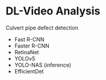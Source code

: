 # DL-Video Analysis
Culvert pipe defect detection

- Fast R-CNN
- Faster R-CNN
- RetinaNet
- YOLOv5
- YOLO-NAS (inference)
- EfficientDet
